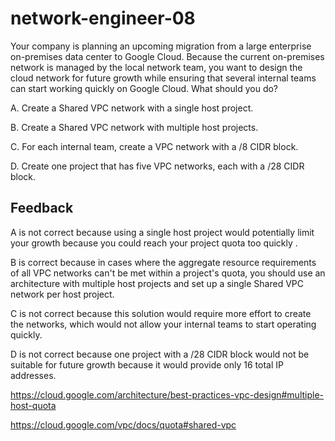 # network-engineer-08

Your company is planning an upcoming migration from a large enterprise on-premises data center to Google Cloud. Because the current on-premises network is managed by the local network team, you want to design the cloud network for future growth while ensuring that several internal teams can start working quickly on Google Cloud. What should you do?

A. Create a Shared VPC network with a single host project.

B. Create a Shared VPC network with multiple host projects.

C. For each internal team, create a VPC network with a /8 CIDR block.

D. Create one project that has five VPC networks, each with a /28 CIDR block.

## Feedback

A is not correct because using a single host project would potentially limit your growth because you could reach your project quota too quickly .

B is correct because in cases where the aggregate resource requirements of all VPC networks can't be met within a project's quota, you should use an architecture with multiple host projects and set up a single Shared VPC network per host project.

C is not correct because this solution would require more effort to create the networks, which would not allow your internal teams to start operating quickly.

D is not correct because one project with a /28 CIDR block would not be suitable for future growth because it would provide only 16 total IP addresses.

https://cloud.google.com/architecture/best-practices-vpc-design#multiple-host-quota

https://cloud.google.com/vpc/docs/quota#shared-vpc